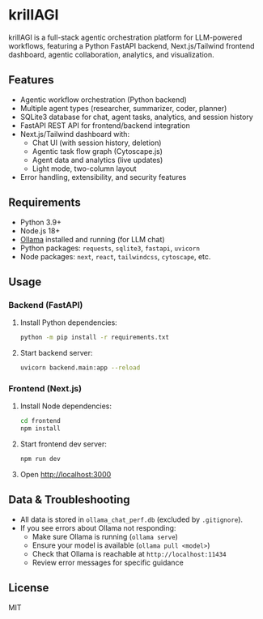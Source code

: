 
# krillAGI

krillAGI is a full-stack agentic orchestration platform for LLM-powered workflows, featuring a Python FastAPI backend, Next.js/Tailwind frontend dashboard, agentic collaboration, analytics, and visualization.

## Features
- Agentic workflow orchestration (Python backend)
- Multiple agent types (researcher, summarizer, coder, planner)
- SQLite3 database for chat, agent tasks, analytics, and session history
- FastAPI REST API for frontend/backend integration
- Next.js/Tailwind dashboard with:
  - Chat UI (with session history, deletion)
  - Agentic task flow graph (Cytoscape.js)
  - Agent data and analytics (live updates)
  - Light mode, two-column layout
- Error handling, extensibility, and security features

## Requirements
- Python 3.9+
- Node.js 18+
- [Ollama](https://ollama.com/download) installed and running (for LLM chat)
- Python packages: `requests`, `sqlite3`, `fastapi`, `uvicorn`
- Node packages: `next`, `react`, `tailwindcss`, `cytoscape`, etc.

## Usage

### Backend (FastAPI)
1. Install Python dependencies:
   ```bash
   python -m pip install -r requirements.txt
   ```
2. Start backend server:
   ```bash
   uvicorn backend.main:app --reload
   ```

### Frontend (Next.js)
1. Install Node dependencies:
   ```bash
   cd frontend
   npm install
   ```
2. Start frontend dev server:
   ```bash
   npm run dev
   ```
3. Open [http://localhost:3000](http://localhost:3000)

## Data & Troubleshooting
- All data is stored in `ollama_chat_perf.db` (excluded by `.gitignore`).
- If you see errors about Ollama not responding:
  - Make sure Ollama is running (`ollama serve`)
  - Ensure your model is available (`ollama pull <model>`)
  - Check that Ollama is reachable at `http://localhost:11434`
  - Review error messages for specific guidance

## License
MIT
